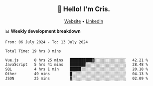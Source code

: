 
<h2 align="center">👋 Hello! I'm Cris.</h2>
<p align="center">
  <a href="https://www.criscunas.dev">Website</a> •
  <a href="https://www.linkedin.com/in/cristophercunas/">LinkedIn</a> 
</p>


📊 **Weekly development breakdown**
<!--START_SECTION:waka-->

```txt
From: 06 July 2024 - To: 13 July 2024

Total Time: 19 hrs 8 mins

Vue.js       8 hrs 25 mins   ██████████▓░░░░░░░░░░░░░░   42.21 %
JavaScript   5 hrs 41 mins   ███████░░░░░░░░░░░░░░░░░░   28.48 %
SQL          4 hrs 1 min     █████░░░░░░░░░░░░░░░░░░░░   20.18 %
Other        49 mins         █░░░░░░░░░░░░░░░░░░░░░░░░   04.13 %
JSON         25 mins         ▓░░░░░░░░░░░░░░░░░░░░░░░░   02.09 %
```

<!--END_SECTION:waka-->
